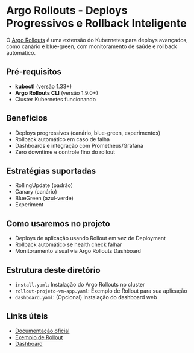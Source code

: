 # Argo Rollouts - Deploys Progressivos e Rollback Inteligente

O [Argo Rollouts](https://argoproj.github.io/argo-rollouts/) é uma extensão do Kubernetes para deploys avançados, como canário e blue-green, com monitoramento de saúde e rollback automático.

## **Pré-requisitos**

- **kubectl** (versão 1.33+)
- **Argo Rollouts CLI** (versão 1.9.0+)
- Cluster Kubernetes funcionando

## Benefícios
- Deploys progressivos (canário, blue-green, experimentos)
- Rollback automático em caso de falha
- Dashboards e integração com Prometheus/Grafana
- Zero downtime e controle fino do rollout

## Estratégias suportadas
- RollingUpdate (padrão)
- Canary (canário)
- BlueGreen (azul-verde)
- Experiment

## Como usaremos no projeto
- Deploys de aplicação usando Rollout em vez de Deployment
- Rollback automático se health check falhar
- Monitoramento visual via Argo Rollouts Dashboard

## Estrutura deste diretório
- `install.yaml`: Instalação do Argo Rollouts no cluster
- `rollout-projeto-vm-app.yaml`: Exemplo de Rollout para sua aplicação
- `dashboard.yaml`: (Opcional) Instalação do dashboard web

## Links úteis
- [Documentação oficial](https://argoproj.github.io/argo-rollouts/)
- [Exemplo de Rollout](https://argoproj.github.io/argo-rollouts/features/canary/)
- [Dashboard](https://argoproj.github.io/argo-rollouts/features/dashboard/) 